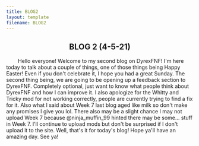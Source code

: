 ```yaml
---
title: BLOG2
layout: template
filename: BLOG2
--- 
```

<h2 style="text-align: center;"><strong>BLOG 2 (4-5-21)</strong></h2>
<p style="text-align: left;">&nbsp; &nbsp; &nbsp; &nbsp; Hello everyone! Welcome to my second blog on DyrexFNF! I'm here today to talk about a couple of things, one of those things being Happy Easter! Even if you don't celebrate it, I hope you had a great Sunday. The second thing being, we are going to be opening up a feedback section to DyrexFNF. Completely optional, just want to know what people think about DyrexFNF and how I can improve it. I also apologize for the Whitty and Tricky mod for not working correctly, people are currently trying to find a fix for it. Also what I said about Week 7 last blog aged like milk so don't make any promises I give you lol. There also may be a slight chance I may not upload Week 7 because @ninja_muffin_99 hinted there may be some... stuff in Week 7. I'll continue to upload mods but don't be surprised if I don't upload it to the site. Well, that's it for today's blog! Hope ya'll have an amazing day. See ya!</p>
